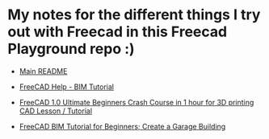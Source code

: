 # My notes for the different things I try out with Freecad in this Freecad Playground repo :)

* [Main README](main/README.md)

* [FreeCAD Help - BIM Tutorial](Help-BIM-Tutorial/README.md)

* [FreeCAD 1.0 Ultimate Beginners Crash Course in 1 hour for 3D printing CAD Lesson / Tutorial](FreeCAD-1_0-Ultimate-Beginners-Crash-Course-in-1-hour-for-3D-printing-CAD-Lesson-Tutorial/README.md)

* [FreeCAD BIM Tutorial for Beginners; Create a Garage Building](FreeCAD_BIM_Tutorial_for_Beginners__Create_a_Garage_Building/doc/README.md)
